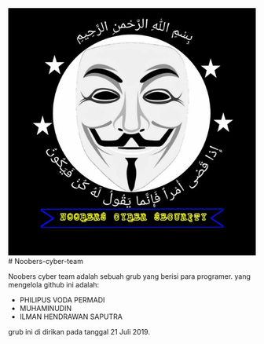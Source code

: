 <center><img src="https://github.com/mikdevind/Noobers-cyber-team/blob/main/logo%20NCS.jpg?raw=true" title="logo NCS"/></center>
# Noobers-cyber-team

Noobers cyber team adalah sebuah grub yang berisi para programer. yang mengelola github ini adalah:

- PHILIPUS VODA PERMADI
- MUHAMINUDIN
- ILMAN HENDRAWAN SAPUTRA

grub ini di dirikan pada tanggal 21 Juli 2019.
